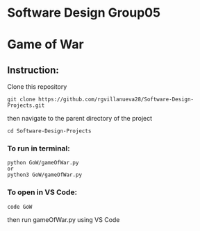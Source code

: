# Software Design Group05

# Game of War

## Instruction:
Clone this repository
```
git clone https://github.com/rgvillanueva28/Software-Design-Projects.git
```
then navigate to the parent directory of the project
```
cd Software-Design-Projects
```
### To run in terminal:
```
python GoW/gameOfWar.py
or
python3 GoW/gameOfWar.py
```
### To open in VS Code:
```
code GoW
```
then run gameOfWar.py using VS Code
